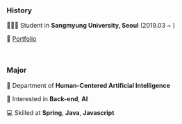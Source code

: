 ### History

🧑🏻‍💻 Student in **Sangmyung University, Seoul** (2019.03 ~ )

👻 [Portfolio](https://jaeyoungstudio.notion.site/I-m-Jaeyoung-b552c2783fa14aae931fe1ef01975a0f)

<br>

### Major

🦾 Department of **Human-Centered Artificial Intelligence**

📝 Interested in **Back-end**, **AI**

💻 Skilled at **Spring**, **Java**, **Javascript**
